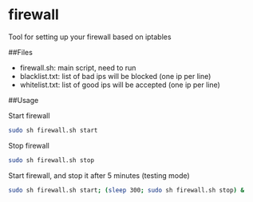 firewall
========

Tool for setting up your firewall based on iptables

##Files
- firewall.sh: main script, need to run
- blacklist.txt: list of bad ips will be blocked (one ip per line)
- whitelist.txt: list of good ips will be accepted (one ip per line)

##Usage

Start firewall
```sh
sudo sh firewall.sh start
```
Stop firewall
```sh
sudo sh firewall.sh stop
```
Start firewall, and stop it after 5 minutes (testing mode)
```sh
sudo sh firewall.sh start; (sleep 300; sudo sh firewall.sh stop) &
```
